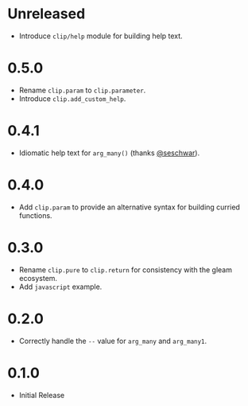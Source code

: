 # Unreleased

* Introduce `clip/help` module for building help text.

# 0.5.0

* Rename `clip.param` to `clip.parameter`.
* Introduce `clip.add_custom_help`.

# 0.4.1

* Idiomatic help text for `arg_many()` (thanks [@seschwar](https://github.com/seschwar)).

# 0.4.0

* Add `clip.param` to provide an alternative syntax for building curried
  functions.

# 0.3.0

* Rename `clip.pure` to `clip.return` for consistency with the gleam ecosystem.
* Add `javascript` example.

# 0.2.0

* Correctly handle the `--` value for `arg_many` and `arg_many1`.

# 0.1.0

* Initial Release
